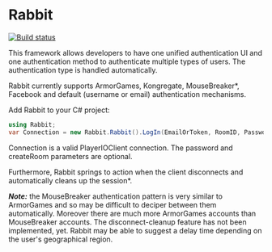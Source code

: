 Rabbit
======

[![Build status](https://ci.appveyor.com/api/projects/status/6fxlb8bkqp18cg3c/branch/master)](https://ci.appveyor.com/project/Decagon/rabbit/branch/master)


This framework allows developers to have one unified authentication UI and one authentication method to authenticate multiple types of users. The authentication type is handled automatically.

Rabbit currently supports ArmorGames, Kongregate, MouseBreaker*, Facebook and default (username or email) authentication mechanisms.


Add Rabbit to your C# project:

```csharp
using Rabbit;
var Connection = new Rabbit.Rabbit().LogIn(EmailOrToken, RoomID, Password = null, createRoom = true);
```

Connection is a valid PlayerIOClient connection. The password and createRoom parameters are optional.

Furthermore, Rabbit springs to action when the client disconnects and automatically cleans up the session*.

***Note:*** the MouseBreaker authentication pattern is very similar to ArmorGames and so may be difficult to deciper between them automatically. Moreover there are much more ArmorGames accounts than MouseBreaker accounts. The disconnect-cleanup feature has not been implemented, yet. Rabbit may be able to suggest a delay time depending on the user's geographical region.
